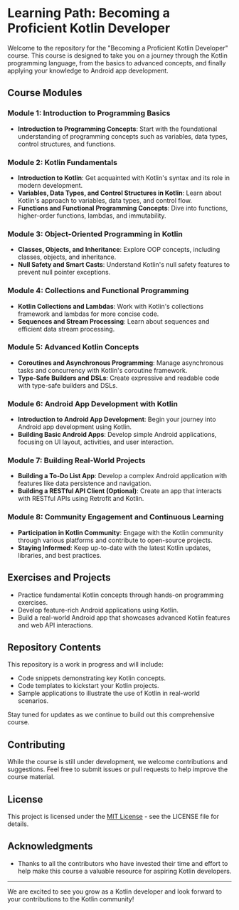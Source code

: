 # Learning Path: Becoming a Proficient Kotlin Developer

Welcome to the repository for the "Becoming a Proficient Kotlin Developer" course. This course is designed to take you on a journey through the Kotlin programming language, from the basics to advanced concepts, and finally applying your knowledge to Android app development.

## Course Modules

### Module 1: Introduction to Programming Basics

- **Introduction to Programming Concepts**: Start with the foundational understanding of programming concepts such as variables, data types, control structures, and functions.

### Module 2: Kotlin Fundamentals

- **Introduction to Kotlin**: Get acquainted with Kotlin's syntax and its role in modern development.
- **Variables, Data Types, and Control Structures in Kotlin**: Learn about Kotlin's approach to variables, data types, and control flow.
- **Functions and Functional Programming Concepts**: Dive into functions, higher-order functions, lambdas, and immutability.

### Module 3: Object-Oriented Programming in Kotlin

- **Classes, Objects, and Inheritance**: Explore OOP concepts, including classes, objects, and inheritance.
- **Null Safety and Smart Casts**: Understand Kotlin's null safety features to prevent null pointer exceptions.

### Module 4: Collections and Functional Programming

- **Kotlin Collections and Lambdas**: Work with Kotlin's collections framework and lambdas for more concise code.
- **Sequences and Stream Processing**: Learn about sequences and efficient data stream processing.

### Module 5: Advanced Kotlin Concepts

- **Coroutines and Asynchronous Programming**: Manage asynchronous tasks and concurrency with Kotlin's coroutine framework.
- **Type-Safe Builders and DSLs**: Create expressive and readable code with type-safe builders and DSLs.

### Module 6: Android App Development with Kotlin

- **Introduction to Android App Development**: Begin your journey into Android app development using Kotlin.
- **Building Basic Android Apps**: Develop simple Android applications, focusing on UI layout, activities, and user interaction.

### Module 7: Building Real-World Projects

- **Building a To-Do List App**: Develop a complex Android application with features like data persistence and navigation.
- **Building a RESTful API Client (Optional)**: Create an app that interacts with RESTful APIs using Retrofit and Kotlin.

### Module 8: Community Engagement and Continuous Learning

- **Participation in Kotlin Community**: Engage with the Kotlin community through various platforms and contribute to open-source projects.
- **Staying Informed**: Keep up-to-date with the latest Kotlin updates, libraries, and best practices.

## Exercises and Projects

- Practice fundamental Kotlin concepts through hands-on programming exercises.
- Develop feature-rich Android applications using Kotlin.
- Build a real-world Android app that showcases advanced Kotlin features and web API interactions.

## Repository Contents

This repository is a work in progress and will include:

- Code snippets demonstrating key Kotlin concepts.
- Code templates to kickstart your Kotlin projects.
- Sample applications to illustrate the use of Kotlin in real-world scenarios.

Stay tuned for updates as we continue to build out this comprehensive course.

## Contributing

While the course is still under development, we welcome contributions and suggestions. Feel free to submit issues or pull requests to help improve the course material.

## License

This project is licensed under the [MIT License](LICENSE.md) - see the LICENSE file for details.

## Acknowledgments

- Thanks to all the contributors who have invested their time and effort to help make this course a valuable resource for aspiring Kotlin developers.

---

We are excited to see you grow as a Kotlin developer and look forward to your contributions to the Kotlin community!
